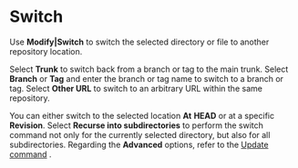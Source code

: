 # Switch

Use **Modify\|Switch** to switch the selected directory or file to
another repository location.

Select **Trunk** to switch back from a branch or tag to the main trunk.
Select **Branch** or **Tag** and enter the branch or tag name to switch
to a branch or tag. Select **Other URL** to switch to an arbitrary URL
within the same repository.

You can either switch to the selected location **At** **HEAD** or at a
specific **Revision**. Select **Recurse into subdirectories** to perform
the switch command not only for the currently selected directory, but
also for all subdirectories. Regarding the **Advanced** options, refer
to the [Update command](Update.md#Update-commands.update) .
